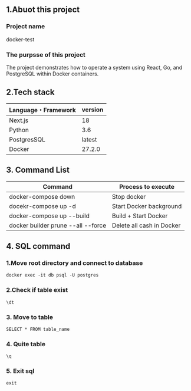 ## 1.Abuot this project

### Project name

docker-test

### The purpsse of this project

The project demonstrates how to operate a system using React, Go, and PostgreSQL within Docker containers.

## 2.Tech stack

| Language・Framework |  version |
| -------------------- | ---------- |
| Next.js             | 18         |
| Python               | 3.6       |
| PostgresSQL          | latest     |
| Docker               | 27.2.0     |

## 3. Command List

| Command                               |    Process to execute         |
| --------------------------------------| ------------------------------|
| docker-compose down                   | Stop docker                   |
| docekr-compose up -d                  | Start Docker background       |
| docker-compose up --build             | Build + Start Docker          |
| docker builder prune --all --force    | Delete all cash in Docker     |

## 4. SQL command

### 1.Move root directory and connect to database
```
docker exec -it db psql -U postgres 
```

### 2.Check if table exist
```
\dt
```

### 3. Move to table
```
SELECT * FROM table_name
```

### 4. Quite table
```
\q
```

### 5. Exit sql
```
exit
```